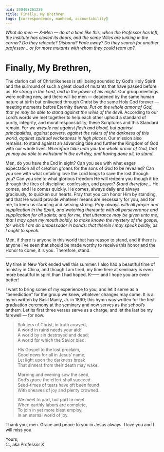 ```yaml
---
uid: 200408261220
title: Finally, My Brethren
tags: [correspondence, manhood, accountability]
---
```


*What do men — X-Men — do at a time like this, when the Professor has left, the Institute has closed its doors, and the same Wiles are lurking in the corner? Do they relocate? Disband? Fade away? Do they search for another professor… or for more mutants with whom they could team up?*

# Finally, My Brethren,

The clarion call of Christlikeness is still being sounded by God’s Holy Spirit and the surround of such a great cloud of mutants that have passed before us. *Be strong in the Lord, and in the power of his might.* Our group meetings were nothing new, and there will be men — deadened by the same human nature at birth but enlivened through Christ by the same Holy God forever — meeting moments before Eternity dawns. *Put on the whole armor of God, that ye may be able to stand against the wiles of the devil.* According to our Lord’s words we met together to help each other uphold a standard of purity, integrity, and moral responsibility; these Scriptures and this Standard remain. *For we wrestle not against flesh and blood, but against principalities, against powers, against the rulers of the darkness of this world, against spiritual wickedness in high places.* Our mission also remains: to stand against an advancing tide and further the Kingdom of God with our whole lives. *Wherefore take unto you the whole armor of God, that ye may be able to withstand in the evil day, and having done all, to stand.*

Men, do you have the End in sight? Can you see with what eager expectation all of creation groans for the sons of God to be revealed? Can you see with what unfailing love the Lord longs to save the lost through you? Can you see to what glorious freedom He will redeem you though it be through the fires of discipline, confession, and prayer? *Stand therefore…* He comes, and He comes quickly. He comes, always daily and always graciously, to quicken our hearts. Pray that you can honor Him by standing, and that He would provide whatever means are necessary for you, and for me, to keep us standing and serving strong. *Pray always with all prayer and supplication in the Spirit, and watching thereunto with all perseverance and supplication for all saints; and for me, that utterance may be given unto me, that I may open my mouth boldly, to make known the mystery of the gospel, for which I am an ambassador in bonds: that therein I may speak boldly, as I ought to speak.*

Men, if there is anyone in this world that has reason to stand, and if there is anyone I’ve seen that should be made worthy to receive this honor and the Honor to come, it is you. Therefore, stand.

---- 

My time in New York ended well this summer. I also had a beautiful time of ministry in China, and though I am tired, my time here at seminary is even more beautiful in spirit than I had hoped. K—— and I hope you are even better!

I want to bring some of my experience to you, and let it serve as a “benediction” for the group we knew, whatever changes may come. It is a hymn written by Basil Manly, Jr. in 1860; this hymn was written for the first graduation ceremony at the seminary and now serves as the school’s anthem. Let its first three verses serve as a charge, and let the last be my farewell — for now. 

> Soldiers of Christ, in truth arrayed,  
> A world in ruins needs your aid:  
> A world by sin destroyed and dead;  
> A world for which the Savior bled.
> 
> His Gospel to the lost proclaim,  
> Good news for all in Jesus’ name;  
> Let light upon the darkness break  
> That sinners from their death may wake.
> 
> Morning and evening sow the seed,  
> God’s grace the effort shall succeed.  
> Seed-times of tears have oft been found  
> With sheaves of joy and plenty crowned.
> 
> We meet to part, but part to meet  
> When earthly labors are complete,  
> To join in yet more blest employ,  
> In an eternal world of joy.

Thank you, men. Grace and peace to you in Jesus always. I love you and I will miss you.

Yours,  
C., aka Professor X
